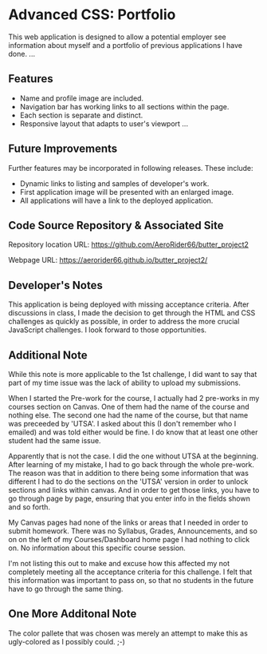# Advanced CSS: Portfolio

This web application is designed to allow a potential employer see information about myself and a portfolio of previous applications I have done.
...

## Features

- Name and profile image are included.
- Navigation bar has working links to all sections within the page.
- Each section is separate and distinct.
- Responsive layout that adapts to user's viewport
...

## Future Improvements

Further features may be incorporated in following releases. 
These include:

- Dynamic links to listing and samples of developer's work.
- First application image will be presented with an enlarged image.
- All applications will have a link to the deployed application.

## Code Source Repository & Associated Site

Repository location URL: https://github.com/AeroRider66/butter_project2

Webpage URL: https://aerorider66.github.io/butter_project2/

## Developer's Notes

This application is being deployed with missing acceptance criteria.
After discussions in class, I made the decision to get through the HTML and CSS challenges as quickly as possible, in order to address the more crucial JavaScript challenges.  I look forward to those opportunities.

## Additional Note

While this note is more applicable to the 1st challenge, I did want to say that part of my time issue was the lack of ability to upload my submissions.  

When I started the Pre-work for the course, I actually had 2 pre-works in my courses section on Canvas.  One of them had the name of the course and nothing else.  The second one had the name of the course, but that name was preceeded by 'UTSA'.  I asked about this (I don't remember who I emailed) and was told either would be fine. I do know that at least one other student had the same issue.

Apparently that is not the case.  I did the one without UTSA at the beginning.  After learning of my mistake, I had to go back through the whole pre-work.  The reason was that in addition to there being some information that was different I had to do the sections on the 'UTSA' version in order to unlock sections and links within canvas.  And in order to get those links, you have to go through page by page, ensuring that you enter info in the fields shown and so forth.  

My Canvas pages had none of the links or areas that I needed in order to submit homework.  There was no Syllabus, Grades, Announcements, and so on on the left of my Courses/Dashboard home page I had nothing to click on.  No information about this specific course session.

I'm not listing this out to make and excuse how this affected my not completely meeting all the acceptance criteria for this challenge.
I felt that this information was important to pass on, so that no students in the future have to go through the same thing.

## One More Additonal Note

The color pallete that was chosen was merely an attempt to make this as ugly-colored as I possibly could. ;-)
